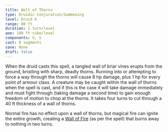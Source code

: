```yaml
---
title: Wall of Thorns
type: Druidic Conjuration/Summoning
level: Druid 6
range: 80 ft
duration: 1 turn/level
aoe: 100 ft cube/level
components: V, S
cast: 8 segments
save: None
draft: false
---
```


When the druid casts this spell, a tangled wall of briar vines erupts from the ground, bristling with sharp, deadly thorns. Running into or attempting to force a way through the thorns will cause 8 hp damage, plus 1 hp for every point of armour class. A creature may be caught within the wall of thorns when the spell is cast, and if this is the case it will take damage immediately and must fight through (taking damage a second time) to gain enough freedom of motion to chop at the thorns. It takes four turns to cut through a 40 ft thickness of a wall of thorns.

Normal fire has no effect upon a wall of thorns, but magical fire can ignite the entire growth, creating a [Wall of Fire](/srd/spells/druid/wall-of-fire) (as per the spell) that burns away to nothing in two turns.

